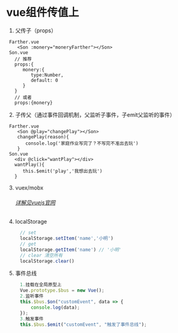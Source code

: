 # vue组件传值上

   1. 父传子（props）
   ```vue
    Farther.vue
       <Son :monery="moneryFarther"></Son> 
    Son.vue
      // 推荐
      props:{
         monery:{
            type:Number,
            default: 0
         }
      }
      // 或者
      props:{monery}

   ```
   2. 子传父（通过事件回调机制，父监听子事件，子emit父监听的事件）
   ```vue
    Farther.vue
       <Son @play="changePlay"></Son> 
       changePlay(reason){
          console.log('家庭作业写完了？不写完不准出去玩')
       }
    Son.vue
      <div @click="wantPlay"></div>
      wantPlay(){
         this.$emit('play','我想出去玩')
      }

   ```
   3. vuex/mobx
      
      ###### [详解见vuejs官网](https://cn.vuejs.org/)
   4. localStorage
   ```javascript
		// set
		localStorage.setItem('name','小明')
		// get 
		localStorage.getItem('name') // '小明'
		// clear 清空所有
		localStorage.clear()
   ```
   5. 事件总线
   ```javascript
		1.挂载在全局原型上
		Vue.prototype.$bus = new Vue();
		2.监听事件
		this.$bus.$on("customEvent", data => {
			console.log(data);
		});
		3.触发事件
		this.$bus.$emit("customEvent", "触发了事件总线");
   ```
